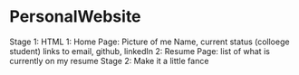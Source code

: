 # PersonalWebsite

Stage 1: HTML
1: Home Page:
  Picture of me
  Name, current status (colloege student)
  links to email, github, linkedIn
2: Resume Page:
  list of what is currently on my resume
Stage 2: Make it a little fance
